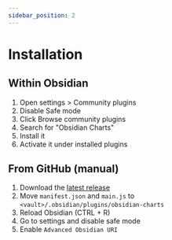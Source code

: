 ```yaml
---
sidebar_position: 2
---
```


# Installation

## Within Obsidian

1.  Open settings > Community plugins
2.  Disable Safe mode
3.  Click Browse community plugins
4.  Search for "Obsidian Charts"
5.  Install it
6.  Activate it under installed plugins

## From GitHub (manual)

1.  Download the [latest release](https://github.com/phibr0/obsidian-charts/releases/latest)
2.  Move `manifest.json` and `main.js` to `<vault>/.obsidian/plugins/obsidian-charts`
3.  Reload Obsidian (CTRL + R)
4.  Go to settings and disable safe mode
5.  Enable `Advanced Obsidian URI`

